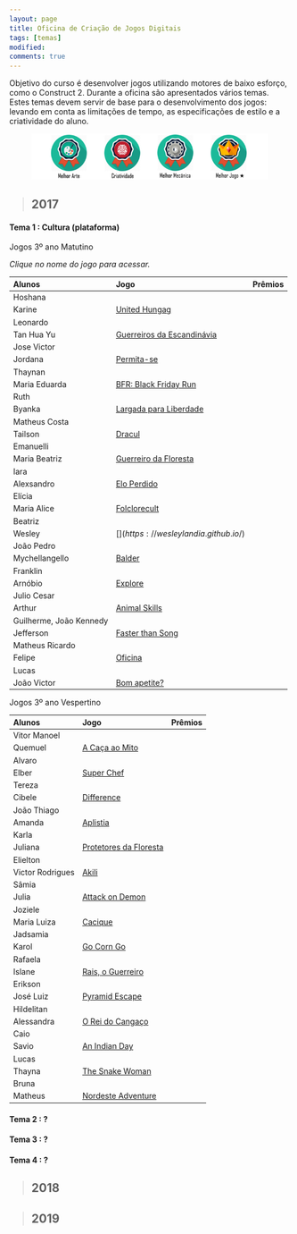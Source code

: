 ```yaml
---
layout: page
title: Oficina de Criação de Jogos Digitais
tags: [temas]
modified: 
comments: true
---
```


Objetivo do curso é desenvolver jogos utilizando motores de baixo esforço, como o Construct 2. Durante a oficina são apresentados vários temas. Estes temas devem servir de base para o desenvolvimento dos jogos: levando em conta as limitações de tempo, as especificações de estilo e a criatividade do aluno.    

<figure>
  <a title="Prêmios"><img src="/images/oficina/premios.png"></a>
</figure>

> ## 2017

#### Tema 1 : Cultura (plataforma)

Jogos 3º ano Matutino  

*Clique no nome do jogo para acessar.*

| Alunos | Jogo | Prêmios |
|:------------- |:-------------|:---:|
| Hoshana  
  Karine | [United Hungag](https://jeovanahoshana.github.io/UnitedHungag) |  |
| Leonardo  
  Tan Hua Yu | [Guerreiros da Escandinávia](https://tanhuayu.github.io/Viking) |  |
| Jose Victor  
Jordana | [Permita-se](https://zevictor.github.io/Permita-se) |  |
| Thaynan  
  Maria Eduarda | [BFR: Black Friday Run](FALTOU) |  |
| Ruth 
  Byanka | [Largada para Liberdade](https://cavalcantebya.github.io/Oficina1) |  |
| Matheus Costa  
  Tailson | [Dracul](https://tayllson.github.io/Dracul1) |  |
| Emanuelli  
  Maria Beatriz | [Guerreiro da Floresta](https://EmanuelliCarine.github.io/GuerreiroDaFloresta1) |  |
| Iara  
  Alexsandro | [Elo Perdido](https://Alex-alves.github.io/JogoOficial) |  |
| Elícia  
  Maria Alice | [Folclorecult](https://Eliciaa.github.io/Folclorecult) |  |
| Beatriz  
  Wesley | [$](https://wesleylandia.github.io/$) |  |
| João Pedro  
  Mychellangello | [Balder](https://bixcoito.github.io/Balder) |  |
| Franklin  
  Arnóbio | [Explore](https://ThewordKh.github.io/Explore) |  |
| Julio Cesar  
  Arthur | [Animal Skills](https://reiarthursr.github.io/Animal%20Skills) |  |
| Guilherme, João Kennedy  
  Jefferson | [Faster than Song](https://GuiEgle.github.io/Run1) |  |
| Matheus Ricardo  
  Felipe | [Oficina](https://theusricardo.github.io/Oficina) |  |
| Lucas  
  João Victor | [Bom apetite?](https://Lucas-Manolo.github.io/Bom%20Apetite!) |  |

Jogos 3º ano Vespertino  

| Alunos | Jogo | Prêmios |
|:------------- |:-------------|:---:|
| Vitor Manoel  
  Quemuel | [A Caça ao Mito](https://vitin157.github.io/A%20caça%20ao%20mito) |  |
| Alvaro  
  Elber | [Super Chef](https://AlvaroMD2016.github.io/Super%20Chef) |  |
| Tereza  
  Cibele | [Difference](https://rey13lokona.github.io/difference/) |  |
| João Thiago  
  Amanda | [Aplistia](https://Joaothiago06.github.io/Aplistia_) |  |
| Karla  
  Juliana | [Protetores da Floresta](https://karlagabriella.github.io/Protetores%20da%20Floresta) |  |
| Elielton  
  Victor Rodrigues | [Akili](https://elielton90.github.io/Akili) |  |
| Sâmia  
  Julia | [Attack on Demon](https://samiakarima.github.io/AttackonDemon) |  |
| Joziele  
  Maria Luiza | [Cacique](https://maalu.github.io/Cacique) |  |
| Jadsamia  
  Karol | [Go Corn Go](https://jadsamiamedeiros.github.io/GoCornGo) |  |
| Rafaela  
  Islane | [Rais, o Guerreiro](https://rafaelapaivva.github.io/Rais) |  |
| Erikson  
  José Luiz | [Pyramid Escape](https://eriksonnicacio.github.io/Pyramid%20Escape) |  |
| Hildelitan  
  Alessandra | [O Rei do Cangaço](https://alessandrats.github.io/Lampiao) |  |
| Caio  
  Savio | [An Indian Day](https://caioms.github.io/indio) |  |
| Lucas  
  Thayna | [The Snake Woman](https://lucasrevoredo.github.io/SnakeWoman) |  |
| Bruna  
  Matheus | [Nordeste Adventure](https://mathaugust.github.io/NordesteAdventure) |  |
  
#### Tema 2 : ?

#### Tema 3 : ? 

#### Tema 4 : ?
  
> ## 2018


> ## 2019

